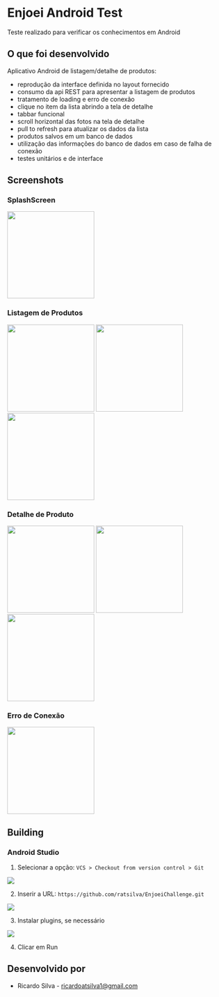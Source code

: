 # Enjoei Android Test

Teste realizado para verificar os conhecimentos em Android

## O que foi desenvolvido

Aplicativo Android de listagem/detalhe de produtos:

 * reprodução da interface definida no layout fornecido
 * consumo da api REST para apresentar a listagem de produtos
 * tratamento de loading e erro de conexão
 * clique no item da lista abrindo a tela de detalhe
 * tabbar funcional
 * scroll horizontal das fotos na tela de detalhe
 * pull to refresh para atualizar os dados da lista
 * produtos salvos em um banco de dados
 * utilização das informações do banco de dados em caso de falha de conexão
 * testes unitários e de interface

## Screenshots

### SplashScreen
<img src="screenshots/splash.png" width="200">


### Listagem de Produtos
<img src="screenshots/listagem1.png" width="200">  <img src="screenshots/listagem3.png" width="200">  <img src="screenshots/listagem2.png" width="200">

### Detalhe de Produto
<img src="screenshots/detalhe_foto1.png" width="200">  <img src="screenshots/detalhe_foto2.png" width="200">  <img src="screenshots/detalhe_foto3.png" width="200">

### Erro de Conexão
<img src="screenshots/erro_conexao.png" width="200">

## Building

### Android Studio

1. Selecionar a opção: `VCS > Checkout from version control > Git`

<img src="screenshots/android_git_1.png">

2. Inserir a URL: `https://github.com/ratsilva/EnjoeiChallenge.git`

<img src="screenshots/android_git_2.png">

3. Instalar plugins, se necessário

<img src="screenshots/android_git_3.png">

4. Clicar em Run

## Desenvolvido por

 * Ricardo Silva - <ricardoatsilva1@gmail.com>